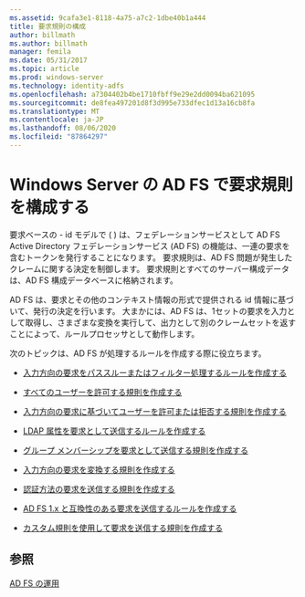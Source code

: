 ```yaml
---
ms.assetid: 9cafa3e1-8118-4a75-a7c2-1dbe40b1a444
title: 要求規則の構成
author: billmath
ms.author: billmath
manager: femila
ms.date: 05/31/2017
ms.topic: article
ms.prod: windows-server
ms.technology: identity-adfs
ms.openlocfilehash: a7304402b4be1710fbff9e29e2dd0094ba621095
ms.sourcegitcommit: de8fea497201d8f3d995e733dfec1d13a16cb8fa
ms.translationtype: MT
ms.contentlocale: ja-JP
ms.lasthandoff: 08/06/2020
ms.locfileid: "87864297"
---
```

# <a name="configure-claim-rules-in-ad-fs-for-windows-server"></a>Windows Server の AD FS で要求規則を構成する

要求ベースの \- id モデルで \( \) は、フェデレーションサービスとして AD FS Active Directory フェデレーションサービス (AD FS) の機能は、一連の要求を含むトークンを発行することになります。 要求規則は、AD FS 問題が発生したクレームに関する決定を制御します。 要求規則とすべてのサーバー構成データは、AD FS 構成データベースに格納されます。  
  
AD FS は、要求とその他のコンテキスト情報の形式で提供される id 情報に基づいて、発行の決定を行います。 大まかには、AD FS は、1セットの要求を入力として取得し、さまざまな変換を実行して、出力として別のクレームセットを返すことによって、ルールプロセッサとして動作します。 

次のトピックは、AD FS が処理するルールを作成する際に役立ちます。 
  
-   [入力方向の要求をパススルーまたはフィルター処理するルールを作成する](Create-a-Rule-to-Pass-Through-or-Filter-an-Incoming-Claim.md)  
  
-   [すべてのユーザーを許可する規則を作成する](Create-a-Rule-to-Permit-All-Users.md)  
  
-   [入力方向の要求に基づいてユーザーを許可または拒否する規則を作成する](Create-a-Rule-to-Permit-or-Deny-Users-Based-on-an-Incoming-Claim.md)  
  
-   [LDAP 属性を要求として送信するルールを作成する](Create-a-Rule-to-Send-LDAP-Attributes-as-Claims.md)  
  
-   [グループ メンバーシップを要求として送信する規則を作成する](Create-a-Rule-to-Send-Group-Membership-as-a-Claim.md)  
  
-   [入力方向の要求を変換する規則を作成する](Create-a-Rule-to-Transform-an-Incoming-Claim.md)  
  
-   [認証方法の要求を送信する規則を作成する](Create-a-Rule-to-Send-an-Authentication-Method-Claim.md) 
-   [AD FS 1.x と互換性のある要求を送信するルールを作成する](Create-a-Rule-to-Send-an-AD-FS-1x-Compatible-Claim.md) 
  
-   [カスタム規則を使用して要求を送信する規則を作成する](Create-a-Rule-to-Send-Claims-Using-a-Custom-Rule.md)  

## <a name="see-also"></a>参照  
[AD FS の運用](../ad-fs-operations.md) 
